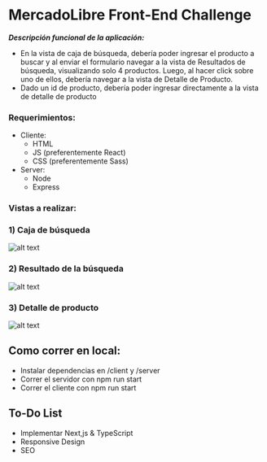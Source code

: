 # MercadoLibre Front-End Challenge

**_Descripción funcional de la aplicación:_**

- En la vista de caja de búsqueda, debería poder ingresar el producto a buscar y al enviar el formulario navegar a la vista de Resultados de búsqueda, visualizando solo 4 productos. Luego, al hacer click sobre uno de ellos, debería navegar a la vista de Detalle de Producto.
- Dado un id de producto, debería poder ingresar directamente a la vista de detalle de producto

### Requerimientos:

- Cliente:
  - HTML
  - JS (preferentemente React)
  - CSS (preferentemente Sass)
- Server:
  - Node
  - Express

### Vistas a realizar:

### 1) Caja de búsqueda

![alt text](https://i.imgur.com/VIroV3Z.png)

### 2) Resultado de la búsqueda

![alt text](https://i.imgur.com/8IVRHuu.png)

### 3) Detalle de producto

![alt text](https://i.imgur.com/PaEw1oU.png)

## Como correr en local:

- Instalar dependencias en /client y /server
- Correr el servidor con npm run start
- Correr el cliente con npm run start

## To-Do List
- Implementar Next,js & TypeScript
- Responsive Design
- SEO
